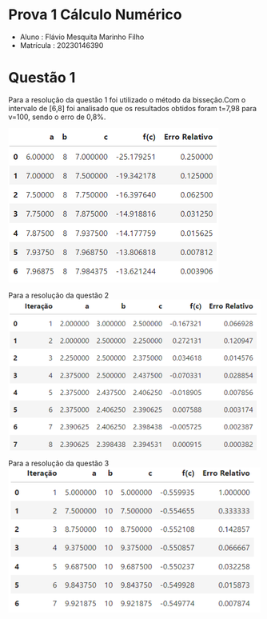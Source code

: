 # Prova 1 Cálculo Numérico

- Aluno : Flávio Mesquita Marinho Filho
- Matrícula : 20230146390

# Questão 1

Para a resolução da questão 1 foi utilizado o método da bisseção.Com o intervalo de [6,8] foi analisado que os resultados obtidos foram t=7,98 para v=100, sendo o erro de 0,8%.

![quest1](imgs/quest1.png)

Para a resolução da questão 2
![quest2](imgs/quest2.png)

Para a resolução da questão 3
![quest4](imgs/quest4.png)

